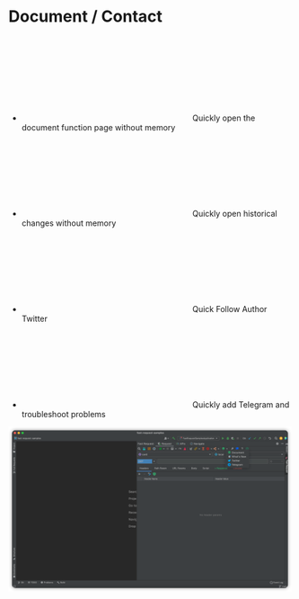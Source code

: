 # Document / Contact

- <svg class="icon svg-icon" aria-hidden="true"><use xlink:href="#icon-wendang"></use></svg> Quickly open the document function page without memory
- <svg class="icon svg-icon" aria-hidden="true"><use xlink:href="#icon-changelog"></use></svg> Quickly open historical changes without memory
- <svg class="icon svg-icon" aria-hidden="true"><use xlink:href="#icon-twitter"></use></svg> Quick Follow Author Twitter
- <svg class="icon svg-icon" aria-hidden="true"><use xlink:href="#icon-telegram"></use></svg> Quickly add Telegram and troubleshoot problems

![docAndContact](/img/docAndContact_en.png)
